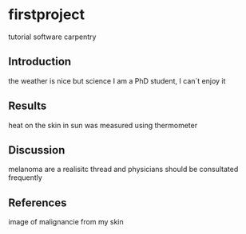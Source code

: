 # firstproject
tutorial software carpentry

## Introduction
the weather is nice but science I am a PhD student, I can´t enjoy it

## Results
heat on the skin in sun was measured using thermometer

## Discussion
melanoma are a realisitc thread and physicians should be consultated frequently

## References
image of malignancie from my skin
